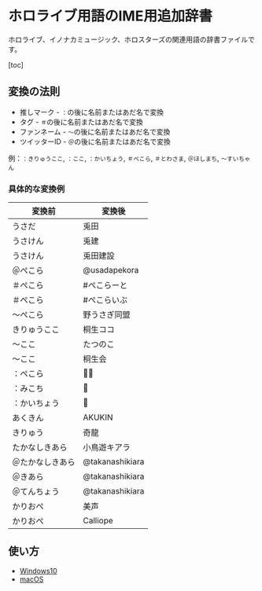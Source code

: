 # ホロライブ用語のIME用追加辞書

ホロライブ、イノナカミュージック、ホロスターズの関連用語の辞書ファイルです。

[toc]

## 変換の法則

- 推しマーク - `：`の後に名前またはあだ名で変換
- タグ - `＃`の後に名前またはあだ名で変換
- ファンネーム - `〜`の後に名前またはあだ名で変換
- ツイッターID - `＠`の後に名前またはあだ名で変換

例：`：きりゅうここ`, `：ここ`, `：かいちょう`, `＃ぺこら`, `＃とわさま`, `＠ほしまち`, `〜すいちゃん`

### 具体的な変換例

|変換前|変換後|
|---|---|
|うさだ|兎田|
|うさけん|兎建|
|うさけん|兎田建設|
|＠ぺこら|@usadapekora|
|＃ぺこら|#ぺこらーと|
|＃ぺこら|#ぺこらいぶ|
|〜ぺこら|野うさぎ同盟|
|きりゅうここ|桐生ココ|
|〜ここ|たつのこ|
|〜ここ|桐生会|
|：ぺこら|👯‍♀️‍️|
|：みこち|🌸|
|：かいちょう|🐉|
|あくきん|AKUKIN|
|きりゅう|奇龍|
|たかなしきあら|小鳥遊キアラ|
|＠たかなしきあら|@takanashikiara|
|＠きあら|@takanashikiara|
|＠てんちょう|@takanashikiara|
|かりおぺ|美声|
|かりおぺ|Calliope|

## 使い方

- [Windows10](WINDOWS.md)
- [macOS](MACOS.md)
